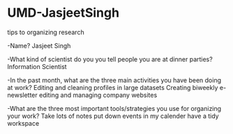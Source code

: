 # UMD-JasjeetSingh
tips to organizing research

-Name?
Jasjeet Singh

-What kind of scientist do you you tell people you are at dinner
parties?
Information Scientist

-In the past month, what are the three main activities you have
been doing at work?
Editing and cleaning profiles in large datasets
Creating biweekly e-newsletter
editing and managing company websites

-What are the three most important tools/strategies you use for
organizing your work?
Take lots of notes
put down events in my calender
have a tidy workspace
